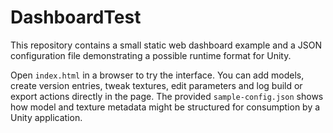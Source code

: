 # DashboardTest

This repository contains a small static web dashboard example and a JSON
configuration file demonstrating a possible runtime format for Unity.

Open `index.html` in a browser to try the interface. You can add models,
create version entries, tweak textures, edit parameters and log build or
export actions directly in the page. The provided `sample-config.json`
shows how model and texture metadata might be structured for consumption by
a Unity application.
